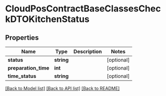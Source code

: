 # CloudPosContractBaseClassesCheckDTOKitchenStatus

## Properties
Name | Type | Description | Notes
------------ | ------------- | ------------- | -------------
**status** | **string** |  | [optional] 
**preparation_time** | **int** |  | [optional] 
**time_status** | **string** |  | [optional] 

[[Back to Model list]](../README.md#documentation-for-models) [[Back to API list]](../README.md#documentation-for-api-endpoints) [[Back to README]](../README.md)


